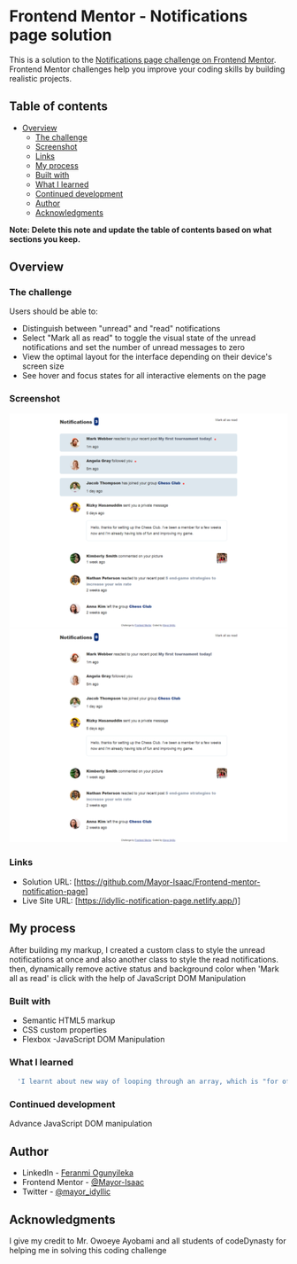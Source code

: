 # Frontend Mentor - Notifications page solution

This is a solution to the [Notifications page challenge on Frontend Mentor](https://www.frontendmentor.io/challenges/notifications-page-DqK5QAmKbC). Frontend Mentor challenges help you improve your coding skills by building realistic projects. 

## Table of contents

- [Overview](#overview)
  - [The challenge](#the-challenge)
  - [Screenshot](#screenshot)
  - [Links](#links)
  - [My process](#my-process)
  - [Built with](#built-with)
  - [What I learned](#what-i-learned)
  - [Continued development](#continued-development)
  - [Author](#author)
  - [Acknowledgments](#acknowledgments)

**Note: Delete this note and update the table of contents based on what sections you keep.**

## Overview

### The challenge

Users should be able to:

- Distinguish between "unread" and "read" notifications
- Select "Mark all as read" to toggle the visual state of the unread notifications and set the number of unread messages to zero
- View the optimal layout for the interface depending on their device's screen size
- See hover and focus states for all interactive elements on the page

### Screenshot

![](./screenshot%20when%20not%20click.png)
![](./screenshot%20when%20clicked.png)


### Links

- Solution URL: [https://github.com/Mayor-Isaac/Frontend-mentor-notification-page]
- Live Site URL: [https://idyllic-notification-page.netlify.app/)]

## My process
After building my markup,
I created a custom class to style the unread notifications at once and also another class to style the read notifications.
then, dynamically remove active status and background color when 'Mark all as read' is click with the help of JavaScript DOM Manipulation
### Built with

- Semantic HTML5 markup
- CSS custom properties
- Flexbox
-JavaScript DOM Manipulation


### What I learned

```js
  'I learnt about new way of looping through an array, which is "for of loop"🎉'
```

### Continued development


Advance JavaScript DOM manipulation


## Author

- LinkedIn - [Feranmi Ogunyileka](https://www.linkedin.com/in/feranmi-ogunyileka-359a1723b)
- Frontend Mentor - [@Mayor-Isaac](https://www.frontendmentor.io/profile/Mayor-Isaac)
- Twitter - [@mayor_idyllic](https://www.twitter.com/mayor_idyllic)


## Acknowledgments

I give my credit to Mr. Owoeye Ayobami and all students of codeDynasty for helping me in solving this coding challenge
